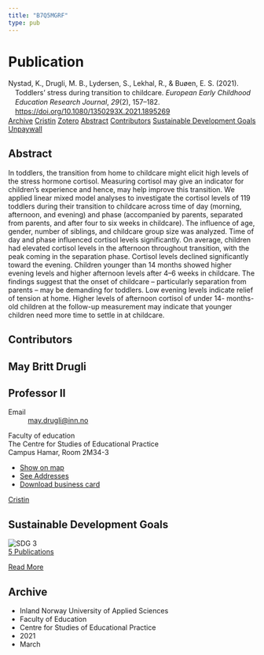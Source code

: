 ```yaml
---
title: "B7Q5MGRF"
type: pub
---
```

<h1>Publication</h1>
<article id="csl-bib-container-B7Q5MGRF" class="csl-bib-container">
  <div class="csl-bib-body" style="line-height: 1.35; padding-left: 1em; text-indent:-1em;">
  <div class="csl-entry">Nystad, K., Drugli, M. B., Lydersen, S., Lekhal, R., &amp; Bu&#xF8;en, E. S. (2021). Toddlers&#x2019; stress during transition to childcare. <i>European Early Childhood Education Research Journal</i>, <i>29</i>(2), 157&#x2013;182. <a href="https://doi.org/10.1080/1350293X.2021.1895269">https://doi.org/10.1080/1350293X.2021.1895269</a></div>
</div>
  <div class="csl-bib-buttons">
    <a href="#taxonomy-article-B7Q5MGRF" class="csl-bib-button">Archive</a>
    <a href="https://app.cristin.no/results/show.jsf?id=1900565" alt="Cristin URL" class="csl-bib-button">Cristin</a>
    <a href="http://zotero.org/groups/5402882/items/B7Q5MGRF" alt="Zotero URL" class="csl-bib-button">Zotero</a>
    <a href="#abstract-article-B7Q5MGRF" class="csl-bib-button">Abstract</a>
    <a href="#contributors-article-B7Q5MGRF" class="csl-bib-button">Contributors</a>
    <a href="#sdg-article-B7Q5MGRF" class="csl-bib-button">Sustainable Development Goals</a>
    <a href="https://www.tandfonline.com/doi/pdf/10.1080/1350293X.2021.1895269?needAccess=true" class="csl-bib-button">Unpaywall</a>
  </div>
  <div id="csl-bib-meta-container-B7Q5MGRF"></div>
</article>
<div id="csl-bib-meta-B7Q5MGRF" class="csl-bib-meta">
  <article id="abstract-article-B7Q5MGRF" class="abstract-article">
    <h1>Abstract</h1>
    In toddlers, the transition from home to childcare might elicit high levels of the stress hormone cortisol. Measuring cortisol may give an indicator for children’s experience and hence, may help improve this transition. We applied linear mixed model analyses to investigate the cortisol levels of 119 toddlers during their transition to childcare across time of day (morning, afternoon, and evening) and phase (accompanied by parents, separated from parents, and after four to six weeks in childcare). The influence of age, gender, number of siblings, and childcare group size was analyzed. Time of day and phase influenced cortisol levels significantly. On average, children had elevated cortisol levels in the afternoon throughout transition, with the peak coming in the separation phase. Cortisol levels declined significantly toward the evening. Children younger than 14 months showed higher evening levels and higher afternoon levels after 4–6 weeks in childcare. The findings suggest that the onset of childcare – particularly separation from parents – may be demanding for toddlers. Low evening levels indicate relief of tension at home. Higher levels of afternoon cortisol of under 14- months-old children at the follow-up measurement may indicate that younger children need more time to settle in at childcare.
  </article>
  <article id="contributors-article-B7Q5MGRF" class="contributors-article">
    <h1>Contributors</h1>
    <div class="personas"> <div class="vrtx-hinn-person-card"> <div class="photo"> <i class="lar la-user-circle missing-person"></i> </div> <div class="info"> <hgroup><h1>May Britt Drugli</h1> <h2>Professor II</h2> </hgroup><dl> <dt>Email</dt> <dd> <a href="mailto:may.drugli@inn.no">may.drugli@inn.no</a> </dd> </dl> <p> Faculty of education<br> The Centre for Studies of Educational Practice<br> Campus Hamar, Room 2M34-3 </p> <ul class="vrtx-hinn-links"> <li><a href="https://www.google.com/maps?q=60.79582,11.07304">Show on map</a></li> <li><a href="https://www.inn.no/english/find-an-employee/may-drugli.html#vrtx-hinn-addresses">See Addresses</a></li> <li><a href="https://www.inn.no/english/find-an-employee/may-drugli.html?vrtx=vcf">Download business card</a></li> </ul> </div> </div> <a href="https://app.cristin.no/persons/show.jsf?id=29493" alt="Cristin URL" class="personas-cristin">Cristin</a> </div>
  </article>
  <article id="sdg-article-B7Q5MGRF" class="sdg-article">
    <h1>Sustainable Development Goals</h1>
    <div class="sdg-container"><div id="sdg3" class="sdg"> <img src="{{< params subfolder >}}images/sdg/sdg03_en.png" class="image" alt="SDG 3"> <div class="sdg-overlay"> <a href="{{< params subfolder >}}en/archive/?sdg=3#archive" class="sdg-publication-count"><span>5</span> Publications</a> <p><a href="https://sdgs.un.org/goals/goal3" class="sdg-read-more">Read More</a></p> </div> </div></div>
  </article>
  <article id="taxonomy-article-B7Q5MGRF" class="taxonomy-article">
    <h1>Archive</h1>
    <ul>
      <li>Inland Norway University of Applied Sciences</li>
      <li>Faculty of Education</li>
      <li>Centre for Studies of Educational Practice</li>
      <li>2021</li>
      <li>March</li>
    </ul>
  </article>
</div>
